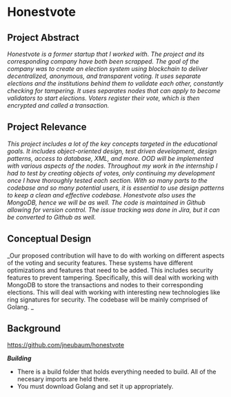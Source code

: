 # Honestvote

## Project Abstract
_Honestvote is a former startup that I worked with. The project and its corresponding company have both been scrapped. The goal of the company was to create an election system using blockchain to deliver decentralized, anonymous, and transparent voting. It uses separate elections and the institutions behind them to validate each other, constantly checking for tampering. It uses separates nodes that can apply to become validators to start elections. Voters register their vote, which is then encrypted and called a transaction._ 

## Project Relevance
_This project includes a lot of the key concepts targeted in the educational goals. It includes object-oriented design, test driven development, design patterns, access to database, XML, and more. OOD will be implemented with various aspects of the nodes. Throughout my work in the internship I had to test by creating objects of votes, only continuing my development once I have thoroughly tested each section. With so many parts to the codebase and so many potential users, it is essential to use design patterns to keep a clean and effective codebase. Honestvote also uses the MongoDB, hence we will be as well. The code is maintained in Github allowing for version control. The issue tracking was done in Jira, but it can be converted to Github as well._

## Conceptual Design
_Our proposed contribution will have to do with working on different aspects of the voting and security features. These systems have different optimizations and features that need to be added. This includes security features to prevent tampering. Specifically, this will deal with working with MongoDB to store the transactions and nodes to their corresponding elections. This will deal with working with interesting new technologies like ring signatures for security. The codebase will be mainly comprised of Golang. _

## Background

<https://github.com/jneubaum/honestvote>

***Building***
- There is a build folder that holds everything needed to build. All of the necesary imports are held there.
- You must download Golang and set it up appropriately. 
